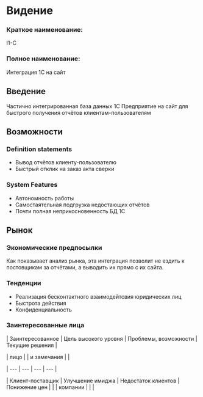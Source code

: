 # Видение
### Краткое наименование:
I1-C
### Полное наименование:
Интеграция 1С на сайт
## Введение
Частично интегрированная база данных 1С Предприятие на сайт для быстрого получения отчётов клиентам-пользователям
## Возможности
### Definition statements
+ Вывод отчётов клиенту-пользователю
+ Быстрый отклик на заказ акта сверки
### System Features
+ Автономность работы
+ Самостаятельная подгрузка недостающих отчётов
+ Почти полная неприкосновенность БД 1С
## Рынок
### Экономические предпосылки
Как показывает анализ рынка, эта интеграция позволит не ездить к постовщикам за отчётами, а выводить их прямо с их сайта.
### Тенденции
+ Реализация бесконтактного взаимодейтсвия юридических лиц
+ Быстрота действия
+ Конфиденциальность
### Заинтересованные лица

| Заинтересованное | Цель высокого уровня | Проблемы, возможности | Текущие решения |

| лицо |  | и замечания | |

| --- | --- | --- | --- |

| Клиент-поставщик | Улучшение имиджа | Недостаток клиентов | Понижение цен |
| | компании | | |
